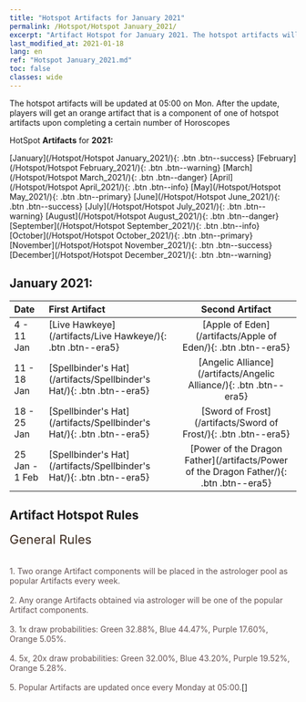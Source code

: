 ```yaml
---
title: "Hotspot Artifacts for January 2021"
permalink: /Hotspot/Hotspot January_2021/
excerpt: "Artifact Hotspot for January 2021. The hotspot artifacts will be updated at 05:00 on Mon. After the update, players will get an orange artifact that is a component of one of hotspot artifacts upon completing a certain number of Horoscopes"
last_modified_at: 2021-01-18
lang: en
ref: "Hotspot January_2021.md"
toc: false
classes: wide
---
```


  The hotspot artifacts will be updated at 05:00 on Mon. After the update, players will get an orange artifact that is a component of one of hotspot artifacts upon completing a certain number of Horoscopes

  HotSpot **Artifacts** for **2021:**

  [January](/Hotspot/Hotspot January_2021/){: .btn .btn--success} [February](/Hotspot/Hotspot February_2021/){: .btn .btn--warning} [March](/Hotspot/Hotspot March_2021/){: .btn .btn--danger} [April](/Hotspot/Hotspot April_2021/){: .btn .btn--info} [May](/Hotspot/Hotspot May_2021/){: .btn .btn--primary} [June](/Hotspot/Hotspot June_2021/){: .btn .btn--success} [July](/Hotspot/Hotspot July_2021/){: .btn .btn--warning} [August](/Hotspot/Hotspot August_2021/){: .btn .btn--danger} [September](/Hotspot/Hotspot September_2021/){: .btn .btn--info} [October](/Hotspot/Hotspot October_2021/){: .btn .btn--primary} [November](/Hotspot/Hotspot November_2021/){: .btn .btn--success} [December](/Hotspot/Hotspot December_2021/){: .btn .btn--warning} 

## January 2021:

  |  Date  |    First Artifact     |   Second Artifact    |
  |:-------|:----------------------|:--------------------:|
  | 4 - 11 Jan | [Live Hawkeye](/artifacts/Live Hawkeye/){: .btn .btn--era5} | [Apple of Eden](/artifacts/Apple of Eden/){: .btn .btn--era5} |
  | 11 - 18 Jan | [Spellbinder's Hat](/artifacts/Spellbinder's Hat/){: .btn .btn--era5} | [Angelic Alliance](/artifacts/Angelic Alliance/){: .btn .btn--era5} |
  | 18 - 25 Jan | [Spellbinder's Hat](/artifacts/Spellbinder's Hat/){: .btn .btn--era5} | [Sword of Frost](/artifacts/Sword of Frost/){: .btn .btn--era5} |
  | 25 Jan - 1 Feb | [Spellbinder's Hat](/artifacts/Spellbinder's Hat/){: .btn .btn--era5} | [Power of the Dragon Father](/artifacts/Power of the Dragon Father/){: .btn .btn--era5} |


## Artifact Hotspot Rules

  <span style="color: #3c2a1e;font-size:22px">General Rules</span><br/><span style="color: #ffffff;font-size:6px">   </span><br/><span style="color: #ffffff;font-size:6px">   </span><br/><span style="color: #645252">1. Two orange Artifact components will be placed in the astrologer pool as popular Artifacts every week.</span><br/><span style="color: #ffffff;font-size:6px">   </span><br/><span style="color: #645252">2. Any orange Artifacts obtained via astrologer will be one of the popular Artifact components.</span><br/><span style="color: #ffffff;font-size:6px">   </span><br/><span style="color: #645252">3. 1x draw probabilities: Green 32.88%, Blue 44.47%, Purple 17.60%, Orange 5.05%.</span><br/><span style="color: #ffffff;font-size:6px">   </span><br/><span style="color: #645252">4. 5x, 20x draw probabilities: Green 32.00%, Blue 43.20%, Purple 19.52%, Orange 5.28%.</span><br/><span style="color: #ffffff;font-size:6px">   </span><br/><span style="color: #645252">5. Popular Artifacts are updated once every Monday at 05:00.</span>[]

<br/>